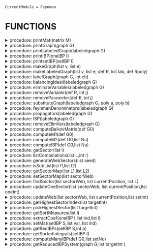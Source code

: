 ```@meta
CurrentModule = Feynman
```


# FUNCTIONS


<details>
<summary>procedure: printMat(matrix M)</summary>

**USAGE**   :  printMat(M); M matrix@*

**ASSUME**  :  M is a matrix.

**THEORY**  :  This is the print function used by Singular to print a matrix.

**KEYWORDS**: matrix

**Example** :
```singular
ring R=0,(x),lp;
matrix M[2][3]=1,243,3,4,522222,6;
printMat(M);
```
</details>

<details>
<summary>procedure: printGraph(graph G)</summary>

**USAGE**   :  printGraph(G); G graph@*

**ASSUME**  :  G is a graph.

**THEORY**  :  This is the print function used by Singular to print a graph.

**KEYWORDS**:  graph

**Example** :
```singular
graph G = makeGraph(list(1,2,3,4),list(list(1,3),list(1,2),list(2,4),list(3,4),list(1),list(2),list(3),list(4)));
G;
```
</details>

<details>
<summary>procedure: printLabeledGraph(labeledgraph G)</summary>

**USAGE**   :  printLabeledGraph(G); G labeledgraph@*

**ASSUME**  :  G is a labeled graph.

**THEORY**  :  This is the print function used by Singular to print a labeled graph.

**KEYWORDS**:  Feynman graph

**Example** :
```singular
ring R=(0),q(1..6),dp;
labeledgraph G = makeLabeledGraph(list(1,2,3,4),list(list(1,3),list(1,2),list(1,2),list(2,4),list(3,4),list(3,4)),R, list (q(1),q(2),q(3),q(4),q(5),q(6)),R);
G;
```
</details>

<details>
<summary>procedure: printIBP(oneIBP I)</summary>

**USAGE**   :  printIBP(I); I oneIBP@*

**ASSUME**  :  I is an IBP identity computed using computeIBP.

**THEORY**  :  This is the print function used by Singular to print an IBP relation.

**KEYWORDS**:  Feynman graph

**Example** :
```singular

```
</details>

<details>
<summary>procedure: printsetIBP(setIBP I)</summary>

**USAGE**   :  printIBP(I); I setIBP@*

**ASSUME**  :  I is the set of IBP identities computed using computeIBP.

**THEORY**  :  This is the print function used by Singular to print setIBP.

**KEYWORDS**:  Feynman graph

**Example** :
```singular

```
</details>

<details>
<summary>procedure: makeGraph(list v, list e)</summary>

**USAGE**   :  makeGraph(v,e); v list, e list@*

**ASSUME**  :  v is a list of integers, e is a list of two element lists of v.

**RETURN**  :  graph with vertices v and edges e

**THEORY**  :  Creates a graph from a list of vertices and edges. The vertices can be any   
                type. The data structure respects the ordering of vertices of edges, so can be used for directed graphs,
**KEYWORDS**:   graph

**Example** :
```singular
graph G = makeGraph(list(1,2,3,4),list(list(1,3),list(1,2),list(1,2),list(2,4),list(3,4),list(3,4)));
G;
```
</details>

<details>
<summary>procedure: makeLabeledGraph(list v, list e, def R, list lab, def Rpoly)</summary>

**USAGE**   :  makeLabeledGraph(v,e,R,l,P); v list, e list, R ring, l list, P ring @*

**ASSUME**  :   v is a list of integers, e is a list of two element lists of pairwise 
                different elements of v, R is a ring, l is a list of labels, P is a ring

**RETURN**  :   labeled graph with vertices v and edges e with labels of the edges in R with 
                infinite edges being constants

**THEORY**  :   

**KEYWORDS**:   Feynman graph

**Example** :
```singular
ring R=(0),q(1..6),dp;
labeledgraph G = makeLabeledGraph(list(1,2,3,4),list(list(1,3),list(1,2),list(1,2),list(2,4),list(3,4),list(3,4)),R, list (q(1),q(2),q(3),q(4),q(5),q(6)),R);
G;
```
</details>

<details>
<summary>procedure: labelGraph(graph G, int ch)</summary>

**USAGE**   :  labelGraph(G); G graph@*

**ASSUME**  :  G is a graph and ch is either zero or a prime.

**RETURN**  :  labeled graph with polynomial variables q_i at the bounded edges and function 
                field variables p_i at the unbounded edges over a prime field of 
                characteristic ch

**THEORY**  :  

**KEYWORDS**:   Feynman graph

**Example** :
```singular
graph G = makeGraph(list(1,2,3,4),list(list(1,3),list(1,2),list(2,4),list(3,4),list(1),list(2),list(3),list(4)));
labeledgraph lG = labelGraph(G,0);
lG;
```
</details>

<details>
<summary>procedure: balancingIdeal(labeledgraph G)</summary>

**USAGE**   :  balancingIdeal(G); G labeledgraph@*

**ASSUME**  :   G is a labeled graph

**RETURN**  :  ideal of balancing condition of the graph, basering is assumed to be G.over

**THEORY**  :  

**KEYWORDS**:   Feynman graph

**Example** :
```singular
graph G = makeGraph(list(1,2,3,4),list(list(1,3),list(1,2),list(2,4),list(3,4),list(1),list(2),list(3),list(4)));
labeledgraph lG = labelGraph(G,0);
def R= lG.over;
setring R;
ideal I = balancingIdeal(lG);
I;
```
</details>

<details>
<summary>procedure: eliminateVariables(labeledgraph G)</summary>

**USAGE**   :  eliminateVariables(G); G labeledgraph@*

**ASSUME**  :   G is a labeled graph

**RETURN**  :  labeled graph with variables of the bounded edges eliminated according to 
                balancing condition and using an ordering $q[i]>p[j]$.

**THEORY**  :  

**KEYWORDS**:   Feynman graph

**Example** :
```singular
graph G = makeGraph(list(1,2,3,4),list(list(1,3),list(1,2),list(2,4),list(3,4),list(1),list(2),list(3),list(4)));
labeledgraph lG = labelGraph(G,0);
eliminateVariables(lG);
```
</details>

<details>
<summary>procedure: removeVariable(def R, int j)</summary>

**USAGE**   :  removeVariable(R); R ring@*

**ASSUME**  :   R is a polynomial ring

**RETURN**  :   polynomial ring with j-th variable removed

**THEORY**  :  

**KEYWORDS**:   ring

**Example** :
```singular
ring R=0,(x,y,z),(lp(2),dp(1));
def S= removeVariable(R,2);
S;
```
</details>

<details>
<summary>procedure: removeParameter(def R, int j)</summary>

**USAGE**   :  removeParameter(R); R ring@*

**ASSUME**  :   R is a polynomial ring

**RETURN**  :  polynomial ring with j-th variable removed

**THEORY**  :  

**KEYWORDS**:   ring

**Example** :
```singular
ring R=(0,p(1),p(2),p(3)),(x,y,z),(lp(2),dp(1));
def S= removeParameter(R,2);
S;
```
</details>

<details>
<summary>procedure: substituteGraph(labeledgraph G, poly a, poly b)</summary>

**USAGE**   :   substituteGraph(G); G labeledgraph@*

**ASSUME**  :   G is a labeled graph

**RETURN**  :   substitute the variable a in the labeling by b

**THEORY**  :  

**KEYWORDS**:   Feynman graph

**Example** :
```singular

```
</details>

<details>
<summary>procedure: feynmanDenominators(labeledgraph G)</summary>

**USAGE**   :  feynmanDenominators(G); G labeledgraph@*

**ASSUME**  :   G is a labeled graph

**RETURN**  :   ideal containing the propagators in the Feynman integral

**THEORY**  :  

**KEYWORDS**:   Feynman graph

**Example** :
```singular
graph G = makeGraph(list(1,2,3,4),list(list(1,3),list(1,2),list(2,4),list(3,4),list(1),list(2),list(3),list(4)));
labeledgraph lG = labelGraph(G,0);
labeledgraph lGelim = eliminateVariables(lG);
def R = lGelim.over;
setring R;
ideal I = feynmanDenominators(lGelim);
I;
```
</details>

<details>
<summary>procedure: propagators(labeledgraph G)</summary>

**USAGE**   :   propagators(G); G labeledgraph@*

**ASSUME**  :   G is a labeled graph

**RETURN**  :   ideal, containing the denominators in the Feynman integral

**THEORY**  :  

**KEYWORDS**:   Feynman graph 

**Example** :
```singular
graph G = makeGraph(list(1,2,3,4),list(list(1,3),list(1,2),list(2,4),list(3,4),list(1),list(2),list(3),list(4)));
labeledgraph lG = labelGraph(G,0);
labeledgraph lGelim = eliminateVariables(lG);
def R = lGelim.over;
setring R;
ideal I = propagators(lGelim);
I;
```
</details>

<details>
<summary>procedure: ISP(labeledgraph G)</summary>

**USAGE**   :  ISP(G); G labeledgraph@*

**ASSUME**  :   G is a labeled graph

**RETURN**  :  ideal, containing the irreducible scalar products, that is, those scalar 
                product which are not linearly dependent on the propagators.

**THEORY**  :  

**KEYWORDS**:   Feynman graph

**Example** :
```singular
graph G = makeGraph(list(1,2,3,4,5,6),list(list(1,2),list(3,6),list(4,5),list(1,6),list(2,3),list(5,6),list(3,4),list(1),list(2),list(5),list(4)));
labeledgraph lG = labelGraph(G,0);
labeledgraph G1 = eliminateVariables(lG);
G1;
ring R= G1.over;
setring R;
R;
ISP(G1);
```
</details>

<details>
<summary>procedure: removeElimVars(labeledgraph G)</summary>

**USAGE**   :  removeElimVars(G); G labeledgraph@*

**ASSUME**  :   G is a labeled graph

**RETURN**  :  Removes the variables from G.elimvars. This key is generated by the procedure 
                eliminateVariables.

**THEORY**  :  

**KEYWORDS**:   Feynman graph

**Example** :
```singular
graph G = makeGraph(list(1,2,3,4,5,6),list(list(1,2),list(3,6),list(4,5),list(1,6),list(2,3),list(5,6),list(3,4),list(1),list(2),list(5),list(4)));
labeledgraph lG = labelGraph(G,0);
labeledgraph G1 = eliminateVariables(lG);
labeledgraph G2 = removeElimVars(G1);
G2;
ring R= G2.over;
setring R;
R;
G2;
```
</details>

<details>
<summary>procedure: computeBaikovMatrix(def G0)</summary>

**USAGE**   :  computeBaikovMatrix(G); G labeledgraph, or G graph@*

**ASSUME**  :   G is a Graph, or@*
                G is a labeled graph where redundant variables have been eliminated by 
                the procedure eliminateVariables, and deleted from the ring by the 
                procedure removeElimVars.

**RETURN**  :   a labeled graph G1, computes the Baikov matrix of G defined in G1.baikovover 
                and stores it in G1.baikovmatrix

**THEORY**  :  

**KEYWORDS**:   Feynman graph

**Example** :   
```singular
graph G = makeGraph(list(1,2,3,4,5,6),list(list(6,1),list(4,6),list(1,2),list(3,5),list(4,3),list(2,5),list(5,6),list(1),list(2),list(3),list(4)));
labeledgraph G1=computeBaikovMatrix(G);
ring RB= G1.baikovover;
setring RB;
RB;
matrix B = G1.baikovmatrix;
printMat(B);
```
</details>

<details>
<summary>procedure: computeM1(def G0)</summary>

**USAGE**   :  computeM1(G0); G labeledgraph, or G graph@*

**ASSUME**  :   G is a Graph, or@*
                G is a labeled graph where redundant variables have been eliminated by 
                the procedure eliminateVariables, and deleted from the ring by the 
                procedure removeElimVars.

**RETURN**  :   The module M1 over G1.baikovover that requires to compute IBP identities 

**THEORY**  :  

**KEYWORDS**:   Feynman graph

**Example** :
```singular
graph G = makeGraph(list(1,2,3,4,5,6),list(list(6,1),list(4,6),list(1,2),list(3,5),list(4,3),list(2,5),list(5,6),list(1),list(2),list(3),list(4)));
labeledgraph G1=computeBaikovMatrix(G);
ring RB=G1.baikovover;
RB;
module ML=computeM1(G1);
ML;
```
</details>

<details>
<summary>procedure: computeM2(def G0,list Nu)</summary>

**USAGE**   :  computeM2(G,Nu); G labeledgraph, or G graph@*

**ASSUME**  :   G is a Graph, or@*
                G is a labeled graph where redundant variables have been eliminated by 
                the procedure eliminateVariables, and deleted from the ring by the 
                procedure removeElimVars.
                Nu is the seed.

**RETURN**  :   The module M2 over G1.baikovover that requires to compute IBP identities  

**THEORY**  :  

**KEYWORDS**:   Feynman graph

**Example** :
```singular
graph G = makeGraph(list(1,2,3,4,5,6),list(list(6,1),list(4,6),list(1,2),list(3,5),list(4,3),list(2,5),list(5,6),list(1),list(2),list(3),list(4)));
labeledgraph G1=computeBaikovMatrix(G);
ring RB=G1.baikovover;
RB;
module M2=computeM2(G1,list(1,1,1,0,0,1,0,0,0));
M2;
module M2=computeM2(G1, list(1,1,1,1,1,1,1,-5,0));
M2;
```
</details>

<details>
<summary>procedure: computeIBP(def G0,list Nu)</summary>

**USAGE**   :  computeIBP(G0,Nu); G labeledgraph, or G graph@*

**ASSUME**  :   G is a Graph, or@*
                G is a labeled graph where redundant variables have been eliminated by 
                the procedure eliminateVariables, and deleted from the ring by the 
                procedure removeElimVars.
                Nu is the seed.

**RETURN**  :   The set of IBPS correspond to G0 and given Nu.

**THEORY**  :  

**KEYWORDS**:   Feynman graph

**Example** :

```singular
graph G = makeGraph(list(1,2,3,4,5,6),list(list(6,1),list(4,6),list(1,2),list(3,5),list(4,3),list(2,5),list(5,6),list(1),list(2),list(3),list(4)));
labeledgraph G1=computeBaikovMatrix(G);
setIBP S=computeIBP(G1,list(1,1,0,1,0,1,0,1,0));
ring R=S.over;
setring R;
S;
oneIBP I=S.IBP[1];
I;
```
</details>

<details>
<summary>procedure: getSector(list l)</summary>

**USAGE**   :  getSector(l); l list@*

**ASSUME**  :   l is a list of integer indices of a Feynman integral

**RETURN**  :   list L, L[1]=s The sector (a list of 1s and 0s) that the corresponding      
                integral belongs L[2]=n The sector in that the integral belongs 

**THEORY**  :  

**KEYWORDS**:   Feynman graph

**Example** :
```singular
list l=list(1,2,-3,-4,0,1);
list s=getSector(l);
s;
```
</details>

<details>
<summary>procedure: listCombinations(list L,int r)</summary>

**USAGE**   :  listCombintions(L,r); L list, r int@*

**ASSUME**  :   r is a positive integer such that r < size(L)>

**RETURN**  :   list of r-combinations of the elements in the list L

**THEORY**  :  

**KEYWORDS**:   feynman graph

**Example** :
```singular
ring R=0,(x,y,z),dp;
list L=listCombinations(list(1,2,3,4),3);
L[1];
```
</details>

<details>
<summary>procedure: generateWebSectors(list seed)</summary>

**USAGE**   :   generateWebSectors(seed);seed list@*  

**ASSUME**  :   seed is a list of integer values.

**RETURN**  :   Web structure of the sectors L, where L is the list and L[1] is the sector  
                that correspond to the  given seed and L[i] contain the subsectors of the 
                sectors in L[i-1]. Note that sector maps between the sectors have not been 
                setted. 

**THEORY**  :  

**KEYWORDS**:   feynman graph

**Example** :
```singular
ring R=0,(x,y,z),dp;
list l=list(1,-1,0,1,2,-2);
list w=generateWebSectors(l);
```
</details>

<details>
<summary>procedure: isSubList(list l1,list l2)</summary>

**USAGE**   :  isSubList(l1,l2); l1 list, l2 list@*

**ASSUME**  :  l1 and l2 are list of positive integers

**RETURN**  :  1 if elements in l1 contain in l2
                0 if elements in l1 do not contain in l2

**THEORY**  :  

**KEYWORDS**:   Feynman graph

**Example** :
```singular
ring R=0,(x,y,z),dp;
list l1=list(1,2,3,4,5,6,7);
list l2=list(1,4,6);
list l3=list(1,2,8);
list l4=list(1,4,6);
isSubList(l2,l1);
isSubList(l3,l1);
isSubList(l1,l2);
isSubList(l2,l4);
```
</details>

<details>
<summary>procedure: getSectorMap(list L1,list L2)</summary>

**USAGE**   :  getSectorMap(L1,L2); L1 list, L2 list, sector@*

**ASSUME**  :   L1 and L2 are lists of sectors where the lab field of each sector in both   
                lists are filled(i.e. two layers of a sector web)

**RETURN**  :   L1 where sectorMap  of each sector in the list L1 is filled.

**THEORY**  :  

**KEYWORDS**:   sector,graph,feynman,setIBP

**Example** :
```singular
ring R=0,(x,y,z),dp;
list l=list(1,-1,0,1,2,-2);
list w=generateWebSectors(l);
list w1=getSectorMap(w[1],w[2]);
w1[1].sectorMap;
list w2=getSectorMap(w[2],w[3]);
w2[2].sectorMap;
```
</details>

<details>
<summary>procedure: setSectorMap(list sectorWeb)</summary>

**USAGE**   :  setSectorMap(sectorWeb); sectorWeb list, sector@*

**ASSUME**  :   sectorWeb is an output produced by the function @*generateWebSectors

**RETURN**  :  sectorWeb where the field sectorMap field of each sector in sectorWeb is 
                filled.

**THEORY**  :  

**KEYWORDS**:   sector, generateWebSectors, getSectorMap

**Example** :
```singular
ring R=0,(x,y,z),dp;
list l=list(1,-1,0,1,2,-2);
list w=generateWebSectors(l);
list w1=setSectorMap(w);
```
</details>

<details>
<summary>procedure: findSector(list sectorWeb, list currentPosition, list L)</summary>

**USAGE**   :  findSector(sectorWeb,currentPosition,L); sectorWeb list,currentPosition list,
                L list,

**ASSUME**  :   sectorWeb is an output produced by the function generateWebSectors@*, L is 
                an output produced by the function getSector@

**RETURN**  :   position of the sector in the sectorWeb, where the L belongs. 
                -1, if the sector is not found

**THEORY**  :  

**KEYWORDS**:   sector, generateWebSectors, getSectorMap

**Example** :
```singular
ring R=0,(x,y,z),dp;
list l=list(1,-1,0,1,2,-2);
list w=generateWebSectors(l);
list w1=setSectorMap(w);
list oneInt=list(4,-1,-1,0,-1,-2);
list L=getSector(oneInt);
def pos=findSector(w1,list(1,1),L[2]);
isSubList(w[pos[1]][pos[2]].lab,L[2])==1 && isSubList(L[2],w[pos[1]][pos[2]].lab); //this returns 1, since the given integral is in the sector at pos.

//example for a integral that is not in the set
list oneInt=list(4,1,0,-1,-2,3);
list L=getSector(oneInt);
def pos=findSector(w1,list(1,1),L[2]);
pos;
```
</details>

<details>
<summary>procedure: updateOneSector(list sectorWeb, list currentPosition,list oneInt)</summary>

**USAGE**   :   updateOneSector(sectorWeb,currentPosition,oneInt); sectorWeb list, sector@* 

**ASSUME**  :   sectorWeb is an output produced by the function generateWebSectors@*, oneInt 
                is a list of indeces of the denominators associated to an integral 
                correspond to a given feynman graph. Also assume the sectorweb isalso  
                associated to the same feynman graph.

**RETURN**  :   updated sectorWeb, where the oneInt is assigned to the targetInts field of 
                the seector correspond to provided oneInt

**THEORY**  :  

**KEYWORDS**:   sector, generateWebSectors, getSectorMap,updateWeb,findSector

**Example** :
```singular
ring R=0,(x,y,z),dp;
list l=list(1,-1,0,1,2,-2);
list w=generateWebSectors(l);
list w1=setSectorMap(w);
list oneInt=list(4,-1,-1,0,-1,-2);
list w2=updateOneSector(w1,list(1,1),oneInt);
list L=getSector(oneInt);
L[2];
w2[3][2].lab;
```
</details>

<details>
<summary>procedure: updateWeb(list sectorWeb, list currentPosition,list setInt)</summary>

**USAGE**   :   updateWeb(sectorWeb,currentPosition,setInt); sectorWeb list, sector@*

**ASSUME**  :   sectorWeb is an output produced by the function generateWebSectors@*, setInt 
                is a list of indeces of the denominators associated to  integrals correspond 
                to a given feynman graph. Also assume the sectorweb is also  associated to 
                the same feynman graph.

**RETURN**  :   list (sectorWeb,MasterInt,notInWeb) where,
                sectorWeb is the updated web by assingning integrals to correspondng sectors,
                masterInt is the list integrals belong to the sector at currentPosition
                notInWeb is the list of integrals that are not belong the integral family 
                associated the SectorWeb.

**THEORY**  :  

**KEYWORDS**:   generateWebSectors, getSector,findSector

**Example** :

**Example 1:**
```singular
ring R=(0,(t,D)),(x,y,z),dp;
list l=list(1,2,1);
list w=generateWebSectors(l);
list w1=setSectorMap(w);
list setInt=list(list(1,2,3),list(-1,1,2),list(1,1,-1),list(-1,0,-2));
list setInt=list(list(1,2,3));
list setInt=list(l);
  
list L1=pickHighestSector(setInt);
list w2=updateWeb(w1,list(1,1),L1[1]);
w2[2]; //master integrals
w2[3];//integrals not in the web
```
**Example 2:**
```singular
graph G = makeGraph(list(1,2,3,4,5,6),list(list(6,1),list(4,6),list(1,2),list(3,5),list(4,3),list(2,5),list(5,6),list(1),list(2),list(3),list(4)));
labeledgraph G1=computeBaikovMatrix(G);
ring RZ= G1.baikovover;
printMat(G1.baikovmatrix);
  
list setInt=list(list(1,1,1,-1,-3,1,-1,-1,-1),list(1,-1,1,-1,-3,-1,-1,-4,-1));
list web=generateWebSectors(setInt[1]);
list w1=setSectorMap(web); 
web=w1;
list L1=pickHighestSector(setInt);  
  
list w2=updateWeb(web,list(1,1),L1[1]); //updateWeb returns a list w3 with w3[1]=sectorWeb,w3[2]=list of master Integrals, w3[3]=list of integrals that not belong to the current web
web=w2[1]; 
setIBP S=computeIBP(G1,L1[1][1]);
ring R=S.over;
setring R;
list L=getRedIBPs(S,101); //L[1]=list of independent IBPs,L[2]=list of master integrals
list independIBPs=L[1];
list masterAndTailIntgrals=L[2];
size(independIBPs) < size(S.IBP); //number of linearly independent set of IBPs are less than the number of orginal IBPs. So this returns true
  
oneIBP I1=independIBPs[18];     //Here is an example for one IBP i
I1;
list w3=updateWeb(web,list(1,1),masterAndTailIntgrals); //updateWeb returns a list w3 with w3[1]=sectorWeb,w3[2]=list of master Integrals, w3[3]=list of integrals that not belong to the current web
web=w3[1];   
size(web[1][1].targetInts);
```
</details>

<details>
<summary>procedure: getHighestSectorIndex(list targetInt)</summary>

**USAGE**   :   pickHighestSector(targetInt); G is a list of list of integers of same length 

**ASSUME**  :   targetInt is the list of target integrals

**RETURN**  :   the intgral that belong to the heighest sector, if all integrals belong to 
                the same sector web; otherwise, it returns a list of collection of integrals 
                each need to be handled using different sector webs,

**THEORY**  :  

**KEYWORDS**:   Feynman graph

**Example** :
```singular

```
</details>

<details>
<summary>procedure: pickHighestSector(list targetInt)</summary>

**USAGE**   :   pickHighestSector(targetInt); G is a list of list of integers of same length

**ASSUME**  :   targetInt is the list of target integrals 

**RETURN**  :   the intgral that belong to the heighest sector, if all integrals belong to              
                the same sector web; otherwise, it returns a list of collection of integrals 
                each need to be handled using different sector webs,

**THEORY**  :  

**KEYWORDS**:   Feynman graph

**Example** :
```singular
setInt=list(list(-1,1,2),list(1,1,-1),list(-1,0,-2),list(1,2,3)); //here we can do the reduction using one web
list L=pickHighestSector(setInt);
size(L);

list setInt=list(list(-1,1,2),list(1,1,-1),list(-1,0,-2)); //here we need more than one web
list L=pickHighestSector(setInt);
size(L);
```
</details>

<details>
<summary>procedure: getSortMeasures(list l)</summary>

**USAGE**   :  getSortMeasures(l); l list, 

**ASSUME**  :   l is a list of integers (i.e a seed). 

**RETURN**  :   list of sort measures that are used in Laporta Algorithm

**THEORY**  :  

**KEYWORDS**:   Feynman graph

**Example** :
```singular
setInt=list(list(-1,1,2),list(1,1,-1),list(-1,0,-2),list(1,2,3)); 
getSortMeasures(l);
```
</details>

<details>
<summary>procedure: extractCoef(oneIBP I,list ind,list l)</summary>

**USAGE**   :  extractCoef(I,ind,l); I oneIBP,ind list,l list,

**ASSUME**  :   ind is the output of getSortedIntegrals, and l is the list of values over 
                the base field I.baikovover and size(l)=npars(I.baikovover)

**RETURN**  :  list of values where, the i-th element is the evaluation of coefficient 
                function  at values in the list l of the IBP relation oneIBP, whose index is 
                i=ind[i][1].

**THEORY**  :  

**KEYWORDS**:   feynman graph,IBPs

**Example** :
```singular
graph G = makeGraph(list(1,2,3,4,5,6),list(list(6,1),list(4,6),list(1,2),list(3,5),list(4,3),list(2,5),list(5,6),list(1),list(2),list(3),list(4)));
labeledgraph G1=computeBaikovMatrix(G);
setIBP S=computeIBP(G1,list(1,1,0,1,0,1,0,1,0));
ring R=S.over;
setring R;
list ind = getSortedIntegrals(S);
oneIBP I=S.IBP[1];
I;
list rowCorrespondToI=extractCoef(I,ind,list(1,2,9)); 
  
// the nonzero coefficient of the IBP relation correspond to integral I(1,1,0,1,0,0,0,1,0).
// when we use lex ordering to order the used integrals in set of IBPs, this integral correspond to the 82th place.
// so we get only a nonzero value at position 82 and the below, the output will be -14.

rowCorrespondToI[82]; //output will be -14
```
</details>

<details>
<summary>procedure: setMat(setIBP S,list val, list ind)</summary>

**USAGE**   :  setMat(S,val); S setIBP,val list

**ASSUME**  :  size(val)=npars(I.baikovover) and val list of integers and  ind is the output 
                of getSortedIntegrals(S)

**RETURN**  :  atrix,where i-th row correspond to the evaluation of coefficient functions of 
                i-th IBP in setIBP. Columns of the matrix correspond to the all used indices 
                in the setIBP which are ordered with respect to the output 
                ofgetSortMeasures. 

**THEORY**  :  

**KEYWORDS**:   feynman graph,IBPs

**Example** :

```singular
graph G = makeGraph(list(1,2,3,4,5,6),list(list(6,1),list(4,6),list(1,2),list(3,5),list(4,3),list(2,5),list(5,6),list(1),list(2),list(3),list(4)));
labeledgraph G1=computeBaikovMatrix(G);
setIBP S=computeIBP(G1,list(1,1,0,1,0,1,0,1,0));
ring R=S.over;
setring R;
list ind = getSortedIntegrals(S);
matrix N=setMat(S,list(1,2,3),ind);
```
</details>


<details>
<summary>procedure: getRedIBPs(setIBP S,int p)</summary>

**USAGE**   :   getRedIBPs(S,p); 

**ASSUME**  :   S is setIBP, and p is a prime number. 

**RETURN**  :   list L, L[1]=indIBP, L[2]=seed where,
                indIBP contain the linearly independent IBP relations of setIBP which are 
                obtained by finite field row reduction over the field Fp. 
                seed contain the indeces correspond to the non-free columns in rref.

**THEORY**  :  

**KEYWORDS**:   feynman graph,IBPs

**Example** :
```singular
graph G = makeGraph(list(1,2,3,4,5,6),list(list(6,1),list(4,6),list(1,2),list(3,5),list(4,3),list(2,5),list(5,6),list(1),list(2),list(3),list(4)));
labeledgraph G1=computeBaikovMatrix(G);
setIBP S=computeIBP(G1,list(1,1,0,1,0,1,0,1,0));
ring R=S.over;
setring R;
list L=getRedIBPs(S,101);
size(L[1])<size(S.IBP);
```
</details>

<details>
<summary>procedure: getSortedIntegrals(setIBP I)</summary>

**USAGE**   :  getSortedIntegrals(I); I setIBP,

**ASSUME**  :

**RETURN**  :  list ind where each entry is a pair (indv,sortmeasures),
                indv is the list of indices(seed) appered in the setIBP 
                and sortmeasures is the output of getSortMeasures(indv).
                The function getSortedIntegrals extract the seeds appeared in the IBP 
                identities of the setIBP,
                sort them lexicographically based on the values got from getSortMeasures and 
                return the output.

**THEORY**  :  

**KEYWORDS**: 

**Example** :
```singular
graph G = makeGraph(list(1,2,3,4,5,6),list(list(6,1),list(4,6),list(1,2),list(3,5),list(4,3),list(2,5),list(5,6),list(1),list(2),list(3),list(4)));
labeledgraph G1=computeBaikovMatrix(G);
setIBP S=computeIBP(G1,list(1,1,0,1,0,1,0,1,0));
ring R=S.over;
setring R;
list L=getSortedIntegrals(S); //L list of pair of sorted integrals and the corresponding sorting measures
L[1];
```
</details>

<details>
<summary>procedure: computeManyIBP(def G0,list setNu)</summary>

**USAGE**   :  computeManyIBP(G0,setNu); G0 graph@*,

**ASSUME**  :   setNu is a list of seeds correspond to the graph G0 which are belong to the 
                same sector 

**RETURN**  :   setIBP S, where it contains all the IBP relations obtained by module    
                intersection and seeding 

**THEORY**  :  

**KEYWORDS**: 

**Example** :
```singular
graph G = makeGraph(list(1,2,3,4,5,6),list(list(6,1),list(4,6),list(1,2),list(3,5),list(4,3),list(2,5),list(5,6),list(1),list(2),list(3),list(4)));
labeledgraph G1=computeBaikovMatrix(G);

//here we compute set of IBPs correspond to two seeds seperately
setIBP IBP1=computeIBP(G1,list(1,1,0,1,0,1,0,-1,0));
setIBP IBP2=computeIBP(G1,list(1,1,0,1,0,1,0,-3,0));
size(IBP1.IBP);
size(IBP2.IBP);
  
//here we compute set of IBPs correspond both seeds simultaneously 
//We can use this only when both integrals belongs to the same sector

setIBP S=computeManyIBP(G,list(list(1,1,0,1,0,1,0,-1,0),list(1,1,0,1,0,1,0,-3,0)));
size(S.IBP); 
```
</details>

<details>
<summary>procedure: getReducedIBPSystem(graph G,list targetInt )</summary>

**USAGE**   :  getReducedIBPSystem(G,targetInt); targetInt list,G graph@*,

**ASSUME**  :   G is a graph and targetInt is a list of seeds of target integrals.

**RETURN**  :  ist (reducedIBPs,MI) where  reducedIBPs::setIBP, MI::list.
                reducedIBPs contain the reduced IBP system for the target integrals
                MI contain the master integrals

**THEORY**  :  

**KEYWORDS**:   Feynman graph,IBPs

**Example** :
```singular
graph G = makeGraph(list(1,2,3,4,5,6),list(list(6,1),list(4,6),list(1,2),list(3,5),list(4,3),list(2,5),list(5,6),list(1),list(2),list(3),list(4)));
list targetInt=list(list(1,1,1,-1,-3,-1,-1,-1,-1),list(1,-1,1,-1,-3,-1,-1,-4,-1));
list finalset=getReducedIBPSystem(G,targetInt);
setIBP S=finalset[1];
ring R=S.over;
setring R;
oneIBP I=S.IBP[5];
I;
size(finalset[2]);
```
</details>
